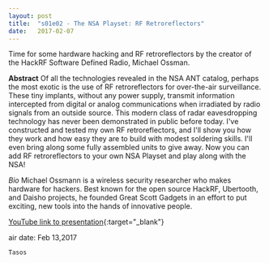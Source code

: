 ```yaml
---
layout: post
title:  "s01e02 - The NSA Playset: RF Retroreflectors"
date:   2017-02-07
---
```


Time for some hardware hacking and RF retroreflectors by the creator of the HackRF Software Defined Radio, Michael Ossman.

**Abstract** 
Of all the technologies revealed in the NSA ANT catalog, perhaps the most exotic is the use of RF retroreflectors for over-the-air surveillance. These tiny implants, without any power supply, transmit information intercepted from digital or analog communications when irradiated by radio signals from an outside source. This modern class of radar eavesdropping technology has never been demonstrated in public before today. I've constructed and tested my own RF retroreflectors, and I'll show you how they work and how easy they are to build with modest soldering skills. I'll even bring along some fully assembled units to give away. Now you can add RF retroreflectors to your own NSA Playset and play along with the NSA!

*Bio* 
Michael Ossmann is a wireless security researcher who makes hardware for hackers. Best known for the open source HackRF, Ubertooth, and Daisho projects, he founded Great Scott Gadgets in an effort to put exciting, new tools into the hands of innovative people.

[YouTube link to presentation](https://www.youtube.com/watch?v=mAai6dRAtFo){:target="_blank"}

air date: Feb 13,2017

`Tasos`
